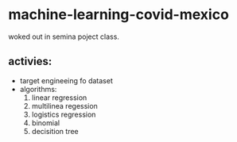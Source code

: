 # machine-learning-covid-mexico
woked out in semina poject class.

## activies:
* target engineeing fo dataset 
* algorithms:
  1. linear regression
  2. multilinea regession
  3. logistics regression
  4. binomial
  5. decisition tree
